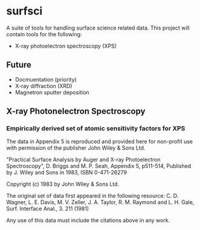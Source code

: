 # surfsci

A suite of tools for handling surface science related data. This project will contain tools for the following: 

* X-ray photoelectron spectroscopy (XPS)

## Future

* Docmuentation (priority)
* X-ray diffraction (XRD)
* Magnetron sputter deposition

## X-ray Photonelectron Spectroscopy

### Empirically derived set of atomic sensitivity factors for XPS

The data in Appendix 5 is reproduced and provided here for non-profit use with
permission of the publisher John Wiley & Sons Ltd.

"Practical Surface Analysis by Auger and X-ray Photoelectron Spectroscopy",
D. Briggs and M. P. Seah,
Appendix 5, p511-514,
Published by J. Wiley and Sons in 1983, ISBN 0-471-26279

Copyright (c) 1983 by John Wiley & Sons Ltd.

The original set of data first appeared in the following resource:
C. D. Wagner, L. E. Davis, M. V. Zeller, J. A. Taylor, R. M. Raymond and L. H. Gale,
Surf. Interface Anal., 3. 211 (1981)

Any use of this data must include the citations above in any work.

